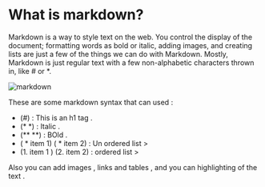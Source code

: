  
# **What is markdown?**

 
 Markdown is a way to style text on the web. You control the display of the document; formatting words as bold or italic, adding images, and creating lists are just a few of the things we can do with Markdown. Mostly, Markdown is just regular text with a few non-alphabetic characters thrown in, like # or *.

![markdown](https://upload.wikimedia.org/wikipedia/commons/thumb/4/48/Markdown-mark.svg/1200px-Markdown-mark.svg.png)



These are some markdown syntax that can used :
* (#) : This is an h1 tag .
* (*  *) : Italic .
* (** **) : BOld .
*  ( * item 1) ( * item 2) : Un ordered list >
*   (1. item 1 )  (2. item 2) : ordered list >


Also you can add images , links and tables , and  you can highlighting of the text .
